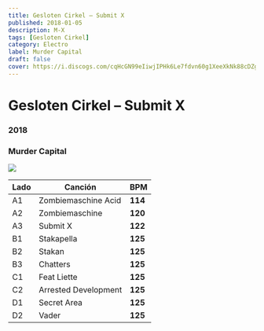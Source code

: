 ```yaml
---
title: Gesloten Cirkel – Submit X
published: 2018-01-05
description: M-X
tags: [Gesloten Cirkel]
category: Electro
label: Murder Capital
draft: false
cover: https://i.discogs.com/cqHcGN99eIiwjIPHk6Le7fdvn60g1XeeXkNk88cDZgU/rs:fit/g:sm/q:90/h:600/w:600/czM6Ly9kaXNjb2dz/LWRhdGFiYXNlLWlt/YWdlcy9SLTExNTM2/NTkyLTE1MjI4Mzc4/NTgtMjgzOS5qcGVn.jpeg
---
```


# Gesloten Cirkel – Submit X

### **2018**

### Murder Capital

![](https://i.discogs.com/cqHcGN99eIiwjIPHk6Le7fdvn60g1XeeXkNk88cDZgU/rs:fit/g:sm/q:90/h:600/w:600/czM6Ly9kaXNjb2dz/LWRhdGFiYXNlLWlt/YWdlcy9SLTExNTM2/NTkyLTE1MjI4Mzc4/NTgtMjgzOS5qcGVn.jpeg)

| Lado | Canción              | BPM     |
| ---- | -------------------- | ------- |
| A1   | Zombiemaschine Acid  | **114** |
| A2   | Zombiemaschine       | **120** |
| A3   | Submit X             | **122** |
| B1   | Stakapella           | **125** |
| B2   | Stakan               | **125** |
| B3   | Chatters             | **125** |
| C1   | Feat Liette          | **125** |
| C2   | Arrested Development | **125** |
| D1   | Secret Area          | **125** |
| D2   | Vader                | **125** |
